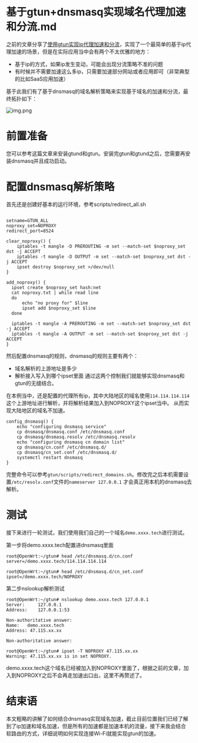 # 基于gtun+dnsmasq实现域名代理加速和分流.md

之前的文章分享了[使用gtun实现ip代理加速和分流](最佳实践:基于gtun+ipset实现ip代理加速和分流.md)，实现了一个最简单的基于ip代理加速的场景，但是在实际应用当中会有两个不太优雅的地方：

- 基于ip的方式，如果ip发生变动，可能会出现分流策略不准的问题
- 有时候并不需要加速这么多ip，只需要加速部分网站或者应用即可（非常典型的比如SaaS应用加速）

基于此我们有了基于dnsmasq的域名解析策略来实现基于域名的加速和分流，最终拓扑如下：

![img.png](assets/img.png)

# 前置准备
您可以参考这篇文章来安装gtund和gtun。安装完gtun和gtund之后，您需要再安装dnsmasq并且成功启动。

# 配置dnsmasq解析策略

首先还是创建好基本的运行环境，参考scripts/redirect_all.sh

```shell

setname=GTUN_ALL
noproxy_set=NOPROXY
redirect_port=8524

clear_noproxy() {
    iptables -t mangle -D PREROUTING -m set --match-set $noproxy_set dst -j ACCEPT
    iptables -t mangle -D OUTPUT -m set --match-set $noproxy_set dst -j ACCEPT
    ipset destroy $noproxy_set >/dev/null
}

add_noproxy() {
  ipset create $noproxy_set hash:net
  cat noproxy.txt | while read line
  do
      echo "no proxy for" $line
      ipset add $noproxy_set $line
  done

  iptables -t mangle -A PREROUTING -m set --match-set $noproxy_set dst -j ACCEPT
  iptables -t mangle -A OUTPUT -m set --match-set $noproxy_set dst -j ACCEPT
}

```

然后配置dnsmasq的规则，dnsmasq的规则主要有两个：
- 域名解析的上游地址是多少
- 解析接入写入到哪个ipset里面
通过这两个控制我们就能够实现dnsmasq和gtun的无缝结合。

在本例当中，还是配置的代理所有ip，其中大陆地区的域名使用`114.114.114.114`这个上游地址进行解析，并将解析结果加入到NOPROXY这个ipset当中。
从而实现大陆地区的域名不加速。

```shell
config_dnsmasq() {
    echo "configuring dnsmasq service"
    cp dnsmasq/dnsmasq.conf /etc/dnsmasq.conf
    cp dnsmasq/dnsmasq.resolv /etc/dnsmasq.resolv
    echo "configuring dnsmasq cn domain list"
    cp dnsmasq/cn.conf /etc/dnsmasq.d/
    cp dnsmasq/cn_set.conf /etc/dnsmasq.d/
    systemctl restart dnsmasq
}

```

完整命令可以参考`gtun/scripts/redirect_domains.sh`。修改完之后本机需要设置`/etc/resolv.conf`文件的`nameserver 127.0.0.1`
才会真正用本机的dnsmasq去解析。

# 测试
接下来进行一轮测试，我们使用我们自己的一个域名`demo.xxxx.tech`进行测试。

第一步将demo.xxxx.tech配置进dnsmasq里面

```shell
root@OpenWrt:~/gtun# head /etc/dnsmasq.d/cn.conf
server=/demo.xxxx.tech/114.114.114.114

root@OpenWrt:~/gtun# head /etc/dnsmasq.d/cn_set.conf
ipset=/demo.xxxx.tech/NOPROXY
```

第二步nslookup解析测试

```shell
root@OpenWrt:~/gtun# nslookup demo.xxxx.tech 127.0.0.1
Server:		127.0.0.1
Address:	127.0.0.1:53

Non-authoritative answer:
Name:	demo.xxxx.tech
Address: 47.115.xx.xx

Non-authoritative answer:

root@OpenWrt:~/gtun# ipset -T NOPROXY 47.115.xx.xx
Warning: 47.115.xx.xx is in set NOPROXY.
```

demo.xxxx.tech这个域名已经被加入到NOPROXY里面了，根据之前的文章，加入到NOPROXY之后不会再走加速出口出，这里不再赘述了。

# 结束语
本文粗略的讲解了如何结合dnsmasq实现域名加速，截止目前位置我们已经了解到了ip加速和域名加速，但是所有的加速都是加速本机的流量，接下来我会结合
软路由的方式，详细说明如何实现连接Wi-Fi就能实现gtun的加速。
